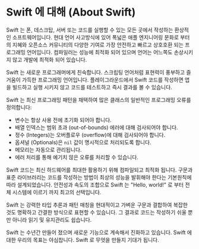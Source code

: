 # Swift 에 대해 \(About Swift\)

Swift 는 폰, 데스크탑, 서버 또는 코드를 실행할 수 있는 모든 곳에서 작성하는 환상적인 소프트웨어입니다. 현대 언어 사고방식에 있어 폭넓은 애플 엔지니어링 문화로 부터의 지혜와 오픈소스 커뮤니티의 다양한 기여로 가장 안전하고 빠르고 상호호환 되는 프로그래밍 언어입니다. 컴파일러는 성능에 최적화 되어 있으며 언어는 어느쪽도 손상시키지 않고 개발에 최적화 되어 있습니다.

Swift 는 새로운 프로그래머에게 친숙합니다. 스크립팅 언어처럼 표현력이 풍부하고 즐거움이 가득한 프로그래밍 언어입니다. 플레이그라운드에서 Swift 코드를 작성하면 앱을 빌드하고 실행 시키지 않고 코드를 테스트하고 즉시 결과를 볼 수 있습니다.

Swift 는 최신 프로그래밍 패턴을 채택하여 많은 클래스의 일반적인 프로그래밍 오류를 정의합니다:

* 변수는 항상 사용 전에 초기화 되어야 합니다.
* 배열 인덱스는 범위 초과 \(out-of-bounds\) 에러에 대해 검사되어야 합니다.
* 정수 \(Integers\)는 오버플로우 \(overflow\)에 대해 검사되어야 합니다.
* 옵셔널 \(Optionals\)은 `nil` 값이 명시적으로 처리되도록 합니다.
* 메모리는 자동으로 관리됩니다.
* 에러 처리를 통해 예기치 않은 오류를 처리할 수 있습니다.

Swift 코드는 최신 하드웨어를 최대한 활용하기 위해 컴파일되고 최적화 됩니다. 구문과 표준 라이브러리는 코드를 작성하는 방법이 최상의 성능을 발휘해야 한다는 기본원칙에 따라 설계되었습니다. 안전성과 속도의 조합으로 Swift 는 "Hello, world!" 로 부터 전체 시스템에 이르기 까지 최고의 선택입니다.

Swift 는 강력한 타입 추론과 패턴 매칭을 현대적이고 가벼운 구문과 결합하여 복잡한 것도 명확하고 간결한 방식으로 표현할 수 있습니다. 그 결과로 코드는 작성하기 쉬울 뿐만 아니라 읽기 및 유지관리도 쉽습니다.

Swift 는 수년간 만들어 졌으며 새로운 기능으로 계속해서 진화하고 있습니다. Swift 에 대한 우리의 목표는 야심찹니다. Swift 로 무엇을 만들지 기대가 됩니다.

